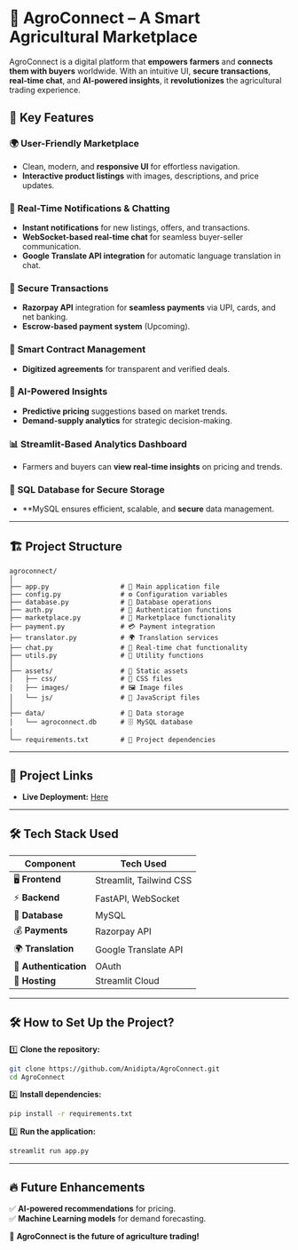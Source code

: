 # 🌱 AgroConnect – A Smart Agricultural Marketplace  

AgroConnect is a digital platform that **empowers farmers** and **connects them with buyers** worldwide. With an intuitive UI, **secure transactions**, **real-time chat**, and **AI-powered insights**, it **revolutionizes** the agricultural trading experience.  

## 🚀 Key Features  

### 🌍 **User-Friendly Marketplace**  
- Clean, modern, and **responsive UI** for effortless navigation.  
- **Interactive product listings** with images, descriptions, and price updates.  

### 🔄 **Real-Time Notifications & Chatting**  
- **Instant notifications** for new listings, offers, and transactions.  
- **WebSocket-based real-time chat** for seamless buyer-seller communication.  
- **Google Translate API integration** for automatic language translation in chat.  

### 🔐 **Secure Transactions**  
- **Razorpay API** integration for **seamless payments** via UPI, cards, and net banking.  
- **Escrow-based payment system** (Upcoming).  

### 📜 **Smart Contract Management**  
- **Digitized agreements** for transparent and verified deals.  

### 🤖 **AI-Powered Insights**  
- **Predictive pricing** suggestions based on market trends.  
- **Demand-supply analytics** for strategic decision-making.  

### 📊 **Streamlit-Based Analytics Dashboard**  
- Farmers and buyers can **view real-time insights** on pricing and trends.  

### 💾 **SQL Database for Secure Storage**  
- **MySQL ensures efficient, scalable, and **secure** data management.  

---

## 🏗 **Project Structure**  

```
agroconnect/
│
├── app.py                  # 🎯 Main application file
├── config.py               # ⚙️ Configuration variables
├── database.py             # 💾 Database operations
├── auth.py                 # 🔐 Authentication functions
├── marketplace.py          # 🛒 Marketplace functionality
├── payment.py              # 💳 Payment integration
├── translator.py           # 🌍 Translation services
├── chat.py                 # 💬 Real-time chat functionality
├── utils.py                # 🔧 Utility functions
│
├── assets/                 # 🎨 Static assets
│   ├── css/                # 🎨 CSS files
│   ├── images/             # 🖼 Image files
│   └── js/                 # 📜 JavaScript files
│
├── data/                   # 📂 Data storage
│   └── agroconnect.db      # 🗄 MySQL database
│
└── requirements.txt        # 📌 Project dependencies
```

---

## 🔗 **Project Links**  

- **Live Deployment:** [Here](https://agroconnect.streamlit.app/)
  
---

## 🛠 **Tech Stack Used**  

| Component         | Tech Used |
|------------------|-----------|
| 🖥 **Frontend**  | Streamlit, Tailwind CSS |
| ⚡ **Backend**   | FastAPI, WebSocket |
| 💾 **Database**  | MySQL |
| 💰 **Payments**  | Razorpay API |
| 🌍 **Translation** | Google Translate API |
| 🔐 **Authentication** | OAuth |
| 🚀 **Hosting** | Streamlit Cloud |

---

## 🛠 **How to Set Up the Project?**  

1️⃣ **Clone the repository:**  
```bash
git clone https://github.com/Anidipta/AgroConnect.git
cd AgroConnect
```

2️⃣ **Install dependencies:**  
```bash
pip install -r requirements.txt
```

3️⃣ **Run the application:**  
```bash
streamlit run app.py
```

---

## 🔥 **Future Enhancements**  
✅ **AI-powered recommendations** for pricing.   
✅ **Machine Learning models** for demand forecasting.  

🚀 **AgroConnect is the future of agriculture trading!**  
